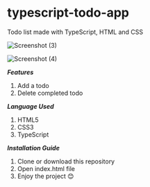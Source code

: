 # typescript-todo-app
Todo list made with TypeScript, HTML and CSS

![Screenshot (3)](https://user-images.githubusercontent.com/87778148/224026478-26afb732-6a70-40b1-924c-c3b0bc4b0570.png)

![Screenshot (4)](https://user-images.githubusercontent.com/87778148/224026610-16bcda77-2787-4e47-8444-c18effcedda2.png)


***Features***
1. Add a todo
2. Delete completed todo

***Language Used***
1. HTML5
2. CSS3
3. TypeScript

***Installation Guide***
1. Clone or download this repository
2. Open index.html file
3. Enjoy the project 😊
